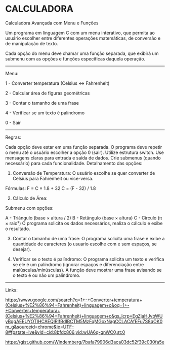 # CALCULADORA
Calculadora Avançada com Menu e Funções

Um programa em linguagem C com um menu interativo, que permita ao usuário escolher entre
diferentes operações matemáticas, de conversão e de manipulação de texto.

Cada opção do menu deve chamar uma função separada, que exibirá um submenu com as opções e
funções específicas daquela operação.

_______________________________________________________________________________________
Menu:

1 - Converter temperatura (Celsius ↔ Fahrenheit)

2 - Calcular área de figuras geométricas

3 - Contar o tamanho de uma frase

4 - Verificar se um texto é palíndromo

0 - Sair

______________________________________________________________________________________

Regras:

Cada opção deve estar em uma função separada.
O programa deve repetir o menu até o usuário escolher a opção 0 (sair).
Utilize estrutura switch.
Use mensagens claras para entrada e saída de dados.
Crie submenus (quando necessário) para cada funcionalidade.
Detalhamento das opções:

1. Conversão de Temperatura:
O usuário escolhe se quer converter de Celsius para Fahrenheit ou vice-versa.

Fórmulas:
F = C × 1.8 + 32
C = (F - 32) / 1.8

2. Cálculo de Área:

Submenu com opções:

A - Triângulo (base × altura / 2)
B - Retângulo (base × altura)
C - Círculo (π × raio²)
O programa solicita os dados necessários, realiza o cálculo e exibe o resultado.

3. Contar o tamanho de uma frase:
O programa solicita uma frase e exibe a quantidade de caracteres (o usuario escolhe com e sem
espaços, se desejar).

4. Verificar se o texto é palíndromo:
O programa solicita um texto e verifica se ele é um palíndromo (ignorar espaços e diferenciação
entre maiúsculas/minúsculas).
A função deve mostrar uma frase avisando se o texto é ou não um palíndromo.

__________________________________________________________________________________________________

Links: 

https://www.google.com/search?q=1+-+Converter+temperatura+(Celsius+%E2%86%94+Fahrenheit)+linguagem+c&oq=1+-+Converter+temperatura+(Celsius+%E2%86%94+Fahrenheit)+linguagem+c&gs_lcrp=EgZjaHJvbWUyBggAEEUYOTIHCAEQIRifBdIBCTM5MzFqMGoxNagCCLACAfEFu7S8qOK0m_g&sourceid=chrome&ie=UTF-8#fpstate=ive&vld=cid:8bfdc806,vid:wUA6q-gnWC0,st:0


https://gist.github.com/Windemberg/7bafa79906d3aca03dc52f39c030fa5e
